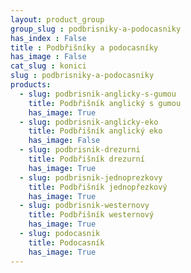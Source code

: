 ```yaml
---
layout: product_group
group_slug : podbrisniky-a-podocasniky
has_index : False
title : Podbřišníky a podocasníky
has_image : False
cat_slug : konici
slug : podbrisniky-a-podocasniky
products:
  - slug: podbrisnik-anglicky-s-gumou
    title: Podbřišník anglický s gumou
    has_image: True
  - slug: podbrisnik-anglicky-eko
    title: Podbřišník anglický eko
    has_image: False
  - slug: podbrisnik-drezurni
    title: Podbřišník drezurní
    has_image: True
  - slug: podbrisnik-jednoprezkovy
    title: Podbřišník jednopřezkový
    has_image: True
  - slug: podbrisnik-westernovy
    title: Podbřišník westernový
    has_image: True
  - slug: podocasnik
    title: Podocasník
    has_image: True
---
```


